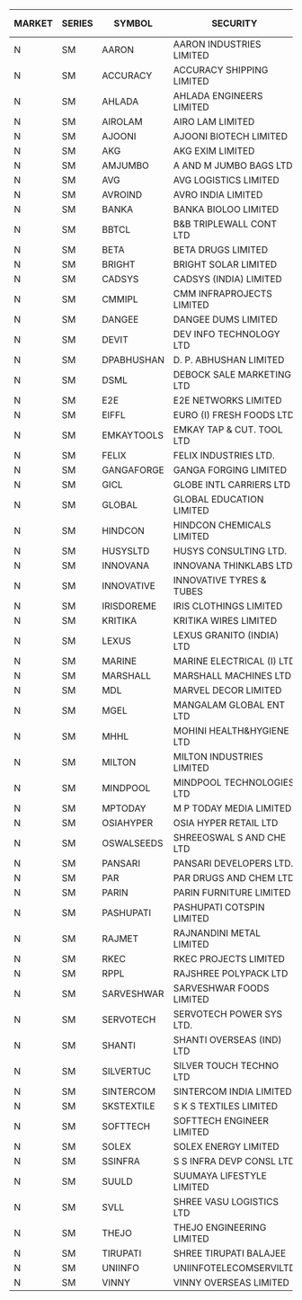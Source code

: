 


| MARKET | SERIES | SYMBOL | SECURITY | PREV CL PR | OPEN PRICE | HIGH PRICE | LOW PRICE | CLOSE PRICE | NET TRDVAL | NET TRDQTY | CORP IND | HI 52 WK | LO 52 WK |
| ----- | ----- | ----- | ----- | ----- | ----- | ----- | ----- | ----- | ----- | ----- | ----- | ----- | ----- |
| N | SM | AARON | AARON INDUSTRIES LIMITED | 28.50 | 29.00 | 29.00 | 29.00 | 29.00 | 182700.00 | 6300 |  | 58.00 | 27.50 |
| N | SM | ACCURACY | ACCURACY SHIPPING LIMITED | 37.20 | 37.50 | 37.50 | 35.00 | 35.90 | 636080.00 | 17600 |  | 42.60 | 12.35 |
| N | SM | AHLADA | AHLADA ENGINEERS LIMITED | 44.80 | 43.05 | 43.05 | 43.05 | 43.05 | 43050.00 | 1000 |  | 69.95 | 36.30 |
| N | SM | AIROLAM | AIRO LAM LIMITED | 25.00 | 25.00 | 26.00 | 25.00 | 26.00 | 153000.00 | 6000 |  | 32.95 | 14.45 |
| N | SM | AJOONI | AJOONI BIOTECH LIMITED | 33.85 | 34.10 | 34.95 | 33.75 | 33.75 | 1095400.00 | 32000 |  | 36.50 | 6.35 |
| N | SM | AKG | AKG EXIM LIMITED | 46.90 | 46.50 | 47.70 | 46.50 | 47.70 | 757200.00 | 16000 |  | 54.80 | 30.00 |
| N | SM | AMJUMBO | A AND M JUMBO BAGS LTD | 10.60 | 10.25 | 10.25 | 10.10 | 10.20 | 407200.00 | 40000 |  | 14.70 | 5.85 |
| N | SM | AVG | AVG LOGISTICS LIMITED | 61.25 | 62.00 | 62.00 | 62.00 | 62.00 | 74400.00 | 1200 |  | 87.50 | 23.10 |
| N | SM | AVROIND | AVRO INDIA LIMITED | 47.00 | 47.00 | 47.00 | 47.00 | 47.00 | 94000.00 | 2000 |  | 63.20 | 35.00 |
| N | SM | BANKA | BANKA BIOLOO LIMITED | 32.10 | 33.70 | 33.70 | 30.70 | 31.50 | 674100.00 | 21000 |  | 108.95 | 30.70 |
| N | SM | BBTCL | B&B TRIPLEWALL CONT LTD | 30.00 | 31.50 | 31.50 | 30.00 | 30.00 | 562500.00 | 18000 |  | 42.00 | 27.20 |
| N | SM | BETA | BETA DRUGS LIMITED | 105.65 | 105.00 | 108.00 | 105.00 | 108.00 | 170400.00 | 1600 |  | 109.75 | 37.00 |
| N | SM | BRIGHT | BRIGHT SOLAR LIMITED | 7.60 | 7.60 | 7.60 | 7.60 | 7.60 | 22800.00 | 3000 |  | 19.90 | 4.70 |
| N | SM | CADSYS | CADSYS (INDIA) LIMITED | 22.50 | 23.50 | 23.60 | 23.50 | 23.60 | 94200.00 | 4000 |  | 49.25 | 15.50 |
| N | SM | CMMIPL | CMM INFRAPROJECTS LIMITED | 2.80 | 2.85 | 2.90 | 2.85 | 2.90 | 42900.00 | 15000 |  | 9.25 | 2.40 |
| N | SM | DANGEE | DANGEE DUMS LIMITED | 94.50 | 92.00 | 92.00 | 92.00 | 92.00 | 73600.00 | 800 |  | 145.00 | 71.00 |
| N | SM | DEVIT | DEV INFO TECHNOLOGY LTD | 128.20 | 128.25 | 128.25 | 128.25 | 128.25 | 192375.00 | 1500 |  | 128.25 | 57.00 |
| N | SM | DPABHUSHAN | D. P. ABHUSHAN LIMITED | 89.30 | 93.50 | 93.95 | 93.50 | 93.95 | 749800.00 | 8000 |  | 95.00 | 37.50 |
| N | SM | DSML | DEBOCK SALE MARKETING LTD | 12.20 | 12.60 | 12.60 | 12.00 | 12.20 | 367800.00 | 30000 |  | 13.75 | 3.50 |
| N | SM | E2E | E2E NETWORKS LIMITED | 34.75 | 36.45 | 36.45 | 36.45 | 36.45 | 2551500.00 | 70000 |  | 36.45 | 13.30 |
| N | SM | EIFFL | EURO (I) FRESH FOODS LTD | 92.00 | 91.75 | 92.00 | 91.75 | 92.00 | 220600.00 | 2400 |  | 131.00 | 71.00 |
| N | SM | EMKAYTOOLS | EMKAY TAP & CUT. TOOL LTD | 69.00 | 65.60 | 65.60 | 65.60 | 65.60 | 39360.00 | 600 |  | 164.75 | 58.65 |
| N | SM | FELIX | FELIX INDUSTRIES LTD. | 38.40 | 40.30 | 40.30 | 36.50 | 36.50 | 891800.00 | 24000 |  | 40.30 | 10.80 |
| N | SM | GANGAFORGE | GANGA FORGING LIMITED | 19.30 | 19.80 | 19.80 | 19.00 | 19.00 | 1513200.00 | 78000 |  | 19.80 | 8.70 |
| N | SM | GICL | GLOBE INTL CARRIERS LTD | 22.25 | 22.20 | 22.20 | 22.20 | 22.20 | 266400.00 | 12000 |  | 23.80 | 14.20 |
| N | SM | GLOBAL | GLOBAL EDUCATION LIMITED | 188.00 | 192.00 | 195.00 | 192.00 | 194.50 | 1162000.00 | 6000 |  | 215.00 | 41.20 |
| N | SM | HINDCON | HINDCON CHEMICALS LIMITED | 16.05 | 16.50 | 16.50 | 16.50 | 16.50 | 1056000.00 | 64000 |  | 20.65 | 8.05 |
| N | SM | HUSYSLTD | HUSYS CONSULTING LTD. | 82.00 | 74.10 | 75.00 | 74.00 | 74.00 | 594200.00 | 8000 |  | 85.00 | 20.50 |
| N | SM | INNOVANA | INNOVANA THINKLABS LTD. | 88.05 | 83.65 | 83.65 | 83.65 | 83.65 | 83650.00 | 1000 |  | 326.40 | 73.05 |
| N | SM | INNOVATIVE | INNOVATIVE TYRES & TUBES | 6.30 | 6.30 | 6.30 | 6.30 | 6.30 | 37800.00 | 6000 |  | 14.60 | 5.40 |
| N | SM | IRISDOREME | IRIS CLOTHINGS LIMITED | 121.30 | 117.00 | 120.05 | 117.00 | 120.05 | 570480.00 | 4800 |  | 192.00 | 106.25 |
| N | SM | KRITIKA | KRITIKA WIRES LIMITED | 37.40 | 37.40 | 37.40 | 37.40 | 37.40 | 299200.00 | 8000 |  | 37.50 | 32.00 |
| N | SM | LEXUS | LEXUS GRANITO (INDIA) LTD | 10.40 | 9.90 | 10.00 | 9.90 | 9.90 | 169500.00 | 17000 |  | 17.35 | 4.55 |
| N | SM | MARINE | MARINE ELECTRICAL (I) LTD | 167.95 | 169.50 | 170.70 | 168.00 | 170.00 | 3055900.00 | 18000 |  | 170.70 | 78.00 |
| N | SM | MARSHALL | MARSHALL MACHINES LTD | 7.60 | 7.30 | 7.95 | 7.30 | 7.90 | 140250.00 | 18000 |  | 22.00 | 4.85 |
| N | SM | MDL | MARVEL DECOR LIMITED | 20.70 | 20.00 | 20.00 | 20.00 | 20.00 | 200000.00 | 10000 |  | 30.00 | 15.00 |
| N | SM | MGEL | MANGALAM GLOBAL ENT LTD | 41.75 | 42.00 | 42.00 | 42.00 | 42.00 | 126000.00 | 3000 |  | 65.10 | 38.00 |
| N | SM | MHHL | MOHINI HEALTH&HYGIENE LTD | 17.10 | 16.25 | 17.00 | 16.25 | 17.00 | 148500.00 | 9000 |  | 23.20 | 11.35 |
| N | SM | MILTON | MILTON INDUSTRIES LIMITED | 12.00 | 12.45 | 12.45 | 12.45 | 12.45 | 54780.00 | 4400 |  | 16.35 | 7.00 |
| N | SM | MINDPOOL | MINDPOOL TECHNOLOGIES LTD | 17.25 | 15.55 | 15.55 | 15.55 | 15.55 | 62200.00 | 4000 |  | 23.00 | 12.00 |
| N | SM | MPTODAY | M P TODAY MEDIA LIMITED | 12.65 | 13.25 | 13.25 | 13.25 | 13.25 | 26500.00 | 2000 |  | 25.55 | 12.65 |
| N | SM | OSIAHYPER | OSIA HYPER RETAIL LTD | 235.00 | 188.05 | 215.00 | 188.05 | 215.00 | 161220.00 | 800 |  | 325.00 | 188.05 |
| N | SM | OSWALSEEDS | SHREEOSWAL S AND CHE LTD | 44.10 | 46.30 | 46.30 | 46.30 | 46.30 | 185200.00 | 4000 |  | 50.00 | 21.80 |
| N | SM | PANSARI | PANSARI DEVELOPERS LTD. | 22.00 | 22.00 | 22.00 | 22.00 | 22.00 | 1848000.00 | 84000 |  | 23.10 | 20.50 |
| N | SM | PAR | PAR DRUGS AND CHEM LTD | 49.40 | 49.00 | 49.00 | 49.00 | 49.00 | 98000.00 | 2000 |  | 52.75 | 26.20 |
| N | SM | PARIN | PARIN FURNITURE LIMITED | 71.00 | 64.00 | 64.00 | 64.00 | 64.00 | 2048000.00 | 32000 |  | 71.00 | 40.85 |
| N | SM | PASHUPATI | PASHUPATI COTSPIN LIMITED | 58.50 | 58.00 | 58.00 | 58.00 | 58.00 | 2320000.00 | 40000 |  | 75.00 | 40.00 |
| N | SM | RAJMET | RAJNANDINI METAL LIMITED | 23.85 | 24.90 | 24.90 | 24.90 | 24.90 | 199200.00 | 8000 |  | 41.30 | 23.85 |
| N | SM | RKEC | RKEC PROJECTS LIMITED | 36.20 | 37.40 | 37.40 | 35.60 | 35.60 | 146800.00 | 4000 |  | 66.65 | 26.20 |
| N | SM | RPPL | RAJSHREE POLYPACK LTD | 85.50 | 82.60 | 83.60 | 81.25 | 81.60 | 412150.00 | 5000 |  | 101.80 | 47.75 |
| N | SM | SARVESHWAR | SARVESHWAR FOODS LIMITED | 10.05 | 10.00 | 10.20 | 10.00 | 10.20 | 160320.00 | 16000 |  | 33.50 | 8.45 |
| N | SM | SERVOTECH | SERVOTECH POWER SYS LTD. | 21.00 | 19.95 | 22.00 | 19.95 | 22.00 | 167800.00 | 8000 |  | 22.00 | 6.50 |
| N | SM | SHANTI | SHANTI OVERSEAS (IND) LTD | 22.55 | 23.00 | 23.00 | 23.00 | 23.00 | 1552500.00 | 67500 |  | 29.00 | 14.00 |
| N | SM | SILVERTUC | SILVER TOUCH TECHNO LTD | 90.00 | 91.00 | 91.00 | 91.00 | 91.00 | 91000.00 | 1000 |  | 130.00 | 90.00 |
| N | SM | SINTERCOM | SINTERCOM INDIA LIMITED | 79.75 | 80.00 | 81.00 | 80.00 | 81.00 | 804200.00 | 10000 |  | 82.65 | 35.55 |
| N | SM | SKSTEXTILE | S K S TEXTILES LIMITED | 24.45 | 25.55 | 25.65 | 25.55 | 25.60 | 51200.00 | 2000 |  | 48.90 | 22.25 |
| N | SM | SOFTTECH | SOFTTECH ENGINEER LIMITED | 64.60 | 64.00 | 64.00 | 64.00 | 64.00 | 204800.00 | 3200 |  | 76.25 | 32.45 |
| N | SM | SOLEX | SOLEX ENERGY LIMITED | 27.35 | 30.00 | 30.00 | 30.00 | 30.00 | 60000.00 | 2000 |  | 35.80 | 19.20 |
| N | SM | SSINFRA | S S INFRA DEVP CONSL LTD | 7.30 | 7.35 | 7.35 | 7.35 | 7.35 | 22050.00 | 3000 |  | 16.45 | 6.90 |
| N | SM | SUULD | SUUMAYA LIFESTYLE LIMITED | 46.75 | 49.00 | 49.05 | 48.55 | 48.75 | 5089600.00 | 104000 |  | 49.05 | 17.60 |
| N | SM | SVLL | SHREE VASU LOGISTICS LTD | 81.50 | 81.70 | 81.70 | 81.70 | 81.70 | 81700.00 | 1000 |  | 113.00 | 70.00 |
| N | SM | THEJO | THEJO ENGINEERING LIMITED | 1398.60 | 1440.00 | 1468.50 | 1328.70 | 1334.40 | 12961800.00 | 9000 |  | 1468.50 | 350.55 |
| N | SM | TIRUPATI | SHREE TIRUPATI BALAJEE | 27.05 | 25.70 | 25.70 | 25.70 | 25.70 | 77100.00 | 3000 |  | 45.00 | 22.40 |
| N | SM | UNIINFO | UNIINFOTELECOMSERVILTD | 9.30 | 8.85 | 8.85 | 8.85 | 8.85 | 17700.00 | 2000 |  | 32.15 | 8.85 |
| N | SM | VINNY | VINNY OVERSEAS LIMITED | 41.50 | 41.50 | 41.50 | 41.50 | 41.50 | 498000.00 | 12000 |  | 43.00 | 32.90 |



